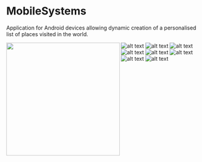 # MobileSystems
Application for Android devices
allowing dynamic creation of
a personalised list of places
visited in the world.

<img src="https://github.com/Skandharoots/MobileSystems/blob/main/img/Screenshot_20240422_210745_Places.jpg)" align="left" height="300" >

![alt text](https://github.com/Skandharoots/MobileSystems/blob/main/img/Screenshot_20240422_210806_Places.jpg?raw=true)
![alt text](https://github.com/Skandharoots/MobileSystems/blob/main/img/Screenshot_20240422_210841_Places.jpg?raw=true)
![alt text](https://github.com/Skandharoots/MobileSystems/blob/main/img/Screenshot_20240422_210846_Places.jpg?raw=true)
![alt text](https://github.com/Skandharoots/MobileSystems/blob/main/img/Screenshot_20240422_210857_Places.jpg?raw=true)
![alt text](https://github.com/Skandharoots/MobileSystems/blob/main/img/Screenshot_20240422_211009_Places.jpg?raw=true)
![alt text](https://github.com/Skandharoots/MobileSystems/blob/main/img/Screenshot_20240422_211040_Places.jpg?raw=true)
![alt text](https://github.com/Skandharoots/MobileSystems/blob/main/img/Screenshot_20240422_211119_Places.jpg?raw=true)
![alt text](https://github.com/Skandharoots/MobileSystems/blob/main/img/Screenshot_20240422_211142_Places.jpg?raw=true)




